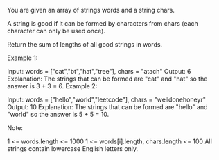 You are given an array of strings words and a string chars.

A string is good if it can be formed by characters from chars (each character can only be used once).

Return the sum of lengths of all good strings in words.

Example 1:

Input: words = ["cat","bt","hat","tree"], chars = "atach"
Output: 6
Explanation:
The strings that can be formed are "cat" and "hat" so the answer is 3 + 3 = 6.
Example 2:

Input: words = ["hello","world","leetcode"], chars = "welldonehoneyr"
Output: 10
Explanation:
The strings that can be formed are "hello" and "world" so the answer is 5 + 5 = 10.

Note:

1 <= words.length <= 1000
1 <= words[i].length, chars.length <= 100
All strings contain lowercase English letters only.

